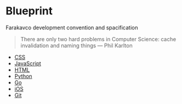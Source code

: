 # Blueprint
 Farakavco development convention and spacification

> There are only two hard problems in Computer Science: cache invalidation and naming things — Phil Karlton

 * [CSS](https://github.com/farakavco/blueprint/tree/master/css)
 * [JavaScript](https://github.com/farakavco/blueprint/tree/master/javascript)
 * [HTML](https://github.com/farakavco/blueprint/tree/master/html)
 * [Python](https://github.com/farakavco/blueprint/tree/master/python)
 * [Go](https://github.com/farakavco/blueprint/tree/master/go)
 * [iOS](https://github.com/farakavco/blueprint/tree/master/iOS)
 * [Git](https://github.com/farakavco/blueprint/tree/master/git)
